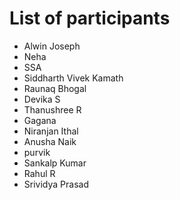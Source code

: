 # List of participants
* Alwin Joseph
* Neha
* SSA
* Siddharth Vivek Kamath
* Raunaq Bhogal
* Devika S
* Thanushree R
* Gagana
* Niranjan Ithal
* Anusha Naik
* purvik
* Sankalp Kumar
* Rahul R
* Srividya Prasad